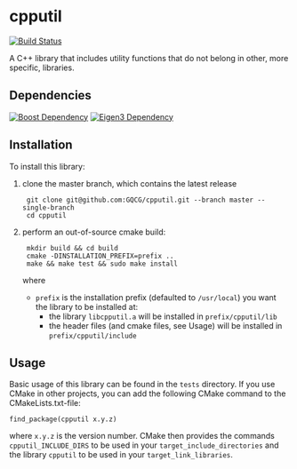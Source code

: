 # cpputil

[![Build Status](https://travis-ci.org/GQCG/cpputil.svg?branch=master)](https://travis-ci.org/GQCG/cpputil)

A C++ library that includes utility functions that do not belong in other, more specific, libraries.



## Dependencies

[![Boost Dependency](https://img.shields.io/badge/Boost-1.65.1+-blue.svg)](http://www.boost.org)
[![Eigen3 Dependency](https://img.shields.io/badge/Eigen-3.4+-blue.svg)](http://eigen.tuxfamily.org/index.php?title=Main_Page)



## Installation

To install this library:
1. clone the master branch, which contains the latest release

        git clone git@github.com:GQCG/cpputil.git --branch master --single-branch
        cd cpputil

2. perform an out-of-source cmake build:

        mkdir build && cd build
        cmake -DINSTALLATION_PREFIX=prefix ..
        make && make test && sudo make install

    where
    * `prefix` is the installation prefix (defaulted to `/usr/local`) you want the library to be installed at:
        * the library `libcpputil.a` will be installed in `prefix/cpputil/lib`
        * the header files (and cmake files, see Usage) will be installed in `prefix/cpputil/include`


## Usage
Basic usage of this library can be found in the `tests` directory. If you use CMake in other projects, you can add the following CMake command to the CMakeLists.txt-file:

    find_package(cpputil x.y.z)

where `x.y.z` is the version number. CMake then provides the commands `cpputil_INCLUDE_DIRS` to be used in your `target_include_directories` and the library `cpputil` to be used in your `target_link_libraries`.

